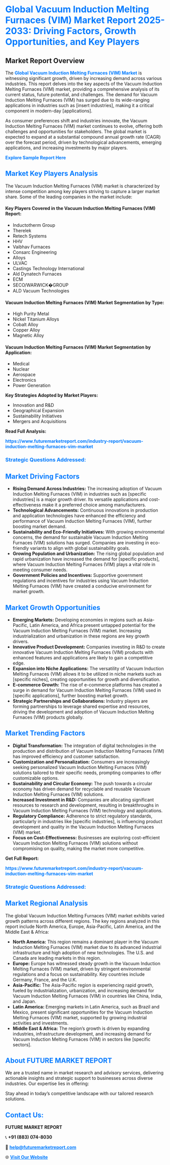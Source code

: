 <h1 style="color: #007BFF;">Global Vacuum Induction Melting Furnaces (VIM) Market Report 2025-2033: Driving Factors, Growth Opportunities, and Key Players</h1>

<section id="overview">
<h2>Market Report Overview</h2>
<p>The <a href="https://www.futuremarketreport.com/industry-report/vacuum-induction-melting-furnaces-vim-market" style="color: #007BFF; text-decoration: none;"><strong>Global Vacuum Induction Melting Furnaces (VIM) Market</strong></a> is witnessing significant growth, driven by increasing demand across various industries. This report delves into the key aspects of the Vacuum Induction Melting Furnaces (VIM) market, providing a comprehensive analysis of its current status, future potential, and challenges. The demand for Vacuum Induction Melting Furnaces (VIM) has surged due to its wide-ranging applications in industries such as [insert industries], making it a critical component in modern-day [applications].</p>
<p>As consumer preferences shift and industries innovate, the Vacuum Induction Melting Furnaces (VIM) market continues to evolve, offering both challenges and opportunities for stakeholders. The global market is expected to expand at a substantial compound annual growth rate (CAGR) over the forecast period, driven by technological advancements, emerging applications, and increasing investments by major players.</p>
</section>

<section id="overview">
<p><a href="https://www.futuremarketreport.com/request-sample/reportId=92180" style="color: #007BFF; text-decoration: none;"><strong>Explore Sample Report Here</strong></a></p>
</section>

<section id="key-players">
<h2 style="color: #007BFF;">Market Key Players Analysis</h2>
<p>The Vacuum Induction Melting Furnaces (VIM) market is characterized by intense competition among key players striving to capture a larger market share. Some of the leading companies in the market include:</p>
<h4>Key Players Covered in the Vacuum Induction Melting Furnaces (VIM) Report:</h4>
<ul><li>Inductotherm Group</li><li>Therelek</li><li>Retech Systems</li><li>HHV</li><li>Vaibhav Furnaces</li><li>Consarc Engineering</li><li>Alloys</li><li>ULVAC</li><li>Castings Technology International</li><li>Ald Dynatech Furnaces</li><li>ECM</li><li>SECO/WARWICK�GROUP</li><li>ALD Vacuum Technologies</li></ul>
<h4>Vacuum Induction Melting Furnaces (VIM) Market Segmentation by Type:</h4>
<ul><li>High Purity Metal</li><li>Nickel Titanium Alloys</li><li>Cobalt Alloy</li><li>Copper Alloy</li><li>Magnetic Alloy</li></ul>

<h4>Vacuum Induction Melting Furnaces (VIM) Market Segmentation by Application:</h4>
<ul><li>Medical</li><li>Nuclear</li><li>Aerospace</li><li>Electronics</li><li>Power Generation</li></ul>
<p><strong>Key Strategies Adopted by Market Players:</strong></p>
<ul>
<li>Innovation and R&D</li>
<li>Geographical Expansion</li>
<li>Sustainability Initiatives</li>
<li>Mergers and Acquisitions</li>
</ul>
</section>

<section>
<p><strong>Read Full Analysis: </strong></p><a href="https://www.futuremarketreport.com/industry-report/vacuum-induction-melting-furnaces-vim-market" style="color: #007BFF; text-decoration: none;"><strong>https://www.futuremarketreport.com/industry-report/vacuum-induction-melting-furnaces-vim-market</strong></a>
<h3 style="color: #007BFF;">Strategic Questions Addressed:</h3>
</section>

<section id="driving-factors">
<h2 style="color: #007BFF;">Market Driving Factors</h2>
<ul>
<li><strong>Rising Demand Across Industries:</strong> The increasing adoption of Vacuum Induction Melting Furnaces (VIM) in industries such as [specific industries] is a major growth driver. Its versatile applications and cost-effectiveness make it a preferred choice among manufacturers.</li>
<li><strong>Technological Advancements:</strong> Continuous innovations in production and application technologies have enhanced the efficiency and performance of Vacuum Induction Melting Furnaces (VIM), further boosting market demand.</li>
<li><strong>Sustainability and Eco-Friendly Initiatives:</strong> With growing environmental concerns, the demand for sustainable Vacuum Induction Melting Furnaces (VIM) solutions has surged. Companies are investing in eco-friendly variants to align with global sustainability goals.</li>
<li><strong>Growing Population and Urbanization:</strong> The rising global population and rapid urbanization have increased the demand for [specific products], where Vacuum Induction Melting Furnaces (VIM) plays a vital role in meeting consumer needs.</li>
<li><strong>Government Policies and Incentives:</strong> Supportive government regulations and incentives for industries using Vacuum Induction Melting Furnaces (VIM) have created a conducive environment for market growth.</li>
</ul>
</section>

<section id="growth-opportunities">
<h2 style="color: #007BFF;">Market Growth Opportunities</h2>
<ul>
<li><strong>Emerging Markets:</strong> Developing economies in regions such as Asia-Pacific, Latin America, and Africa present untapped potential for the Vacuum Induction Melting Furnaces (VIM) market. Increasing industrialization and urbanization in these regions are key growth drivers.</li>
<li><strong>Innovative Product Development:</strong> Companies investing in R&D to create innovative Vacuum Induction Melting Furnaces (VIM) products with enhanced features and applications are likely to gain a competitive edge.</li>
<li><strong>Expansion into Niche Applications:</strong> The versatility of Vacuum Induction Melting Furnaces (VIM) allows it to be utilized in niche markets such as [specific niches], creating opportunities for growth and diversification.</li>
<li><strong>E-commerce Growth:</strong> The rise of e-commerce platforms has created a surge in demand for Vacuum Induction Melting Furnaces (VIM) used in [specific applications], further boosting market growth.</li>
<li><strong>Strategic Partnerships and Collaborations:</strong> Industry players are forming partnerships to leverage shared expertise and resources, driving the development and adoption of Vacuum Induction Melting Furnaces (VIM) products globally.</li>
</ul>
</section>

<section id="trending-factors">
<h2 style="color: #007BFF;">Market Trending Factors</h2>
<ul>
<li><strong>Digital Transformation:</strong> The integration of digital technologies in the production and distribution of Vacuum Induction Melting Furnaces (VIM) has improved efficiency and customer satisfaction.</li>
<li><strong>Customization and Personalization:</strong> Consumers are increasingly seeking personalized Vacuum Induction Melting Furnaces (VIM) solutions tailored to their specific needs, prompting companies to offer customizable options.</li>
<li><strong>Sustainability and Circular Economy:</strong> The push towards a circular economy has driven demand for recyclable and reusable Vacuum Induction Melting Furnaces (VIM) solutions.</li>
<li><strong>Increased Investment in R&D:</strong> Companies are allocating significant resources to research and development, resulting in breakthroughs in Vacuum Induction Melting Furnaces (VIM) technology and applications.</li>
<li><strong>Regulatory Compliance:</strong> Adherence to strict regulatory standards, particularly in industries like [specific industries], is influencing product development and quality in the Vacuum Induction Melting Furnaces (VIM) market.</li>
<li><strong>Focus on Cost-Effectiveness:</strong> Businesses are exploring cost-efficient Vacuum Induction Melting Furnaces (VIM) solutions without compromising on quality, making the market more competitive.</li>
</ul>
</section>

<section>
<p><strong>Get Full Report: </strong></p><a href="https://www.futuremarketreport.com/industry-report/vacuum-induction-melting-furnaces-vim-market" style="color: #007BFF; text-decoration: none;"><strong>https://www.futuremarketreport.com/industry-report/vacuum-induction-melting-furnaces-vim-market</strong></a>
<h3 style="color: #007BFF;">Strategic Questions Addressed:</h3>
</section>


<section id="regional-analysis">
<h2 style="color: #007BFF;">Market Regional Analysis</h2>
<p>The global Vacuum Induction Melting Furnaces (VIM) market exhibits varied growth patterns across different regions. The key regions analyzed in this report include North America, Europe, Asia-Pacific, Latin America, and the Middle East & Africa:</p>
<ul>
<li><strong>North America:</strong> This region remains a dominant player in the Vacuum Induction Melting Furnaces (VIM) market due to its advanced industrial infrastructure and high adoption of new technologies. The U.S. and Canada are leading markets in this region.</li>
<li><strong>Europe:</strong> Europe has witnessed steady growth in the Vacuum Induction Melting Furnaces (VIM) market, driven by stringent environmental regulations and a focus on sustainability. Key countries include Germany, France, and the U.K.</li>
<li><strong>Asia-Pacific:</strong> The Asia-Pacific region is experiencing rapid growth, fueled by industrialization, urbanization, and increasing demand for Vacuum Induction Melting Furnaces (VIM) in countries like China, India, and Japan.</li>
<li><strong>Latin America:</strong> Emerging markets in Latin America, such as Brazil and Mexico, present significant opportunities for the Vacuum Induction Melting Furnaces (VIM) market, supported by growing industrial activities and investments.</li>
<li><strong>Middle East & Africa:</strong> The region’s growth is driven by expanding industries, infrastructure development, and increasing demand for Vacuum Induction Melting Furnaces (VIM) in sectors like [specific sectors].</li>
</ul>
</section>

<footer>
<h2 style="color: #007BFF;">About FUTURE MARKET REPORT</h2>
<p>We are a trusted name in market research and advisory services, delivering actionable insights and strategic support to businesses across diverse industries. Our expertise lies in offering:</p>

<p>Stay ahead in today’s competitive landscape with our tailored research solutions.</p>

<h2 style="color: #007BFF;">Contact Us:</h2>
<p><strong>FUTURE MARKET REPORT</strong></p>
<p>📞 <strong>+91 (883) 074-8030</strong></p>
<p>📧 <strong><a href="mailto:help@futuremarketreport.com" style="color: #007BFF;">help@futuremarketreport.com</a></strong></p>
<p>🌐 <strong><a href="https://www.futuremarketreport.com/" style="color: #007BFF;">Visit Our Website</a></strong></p>
</footer>